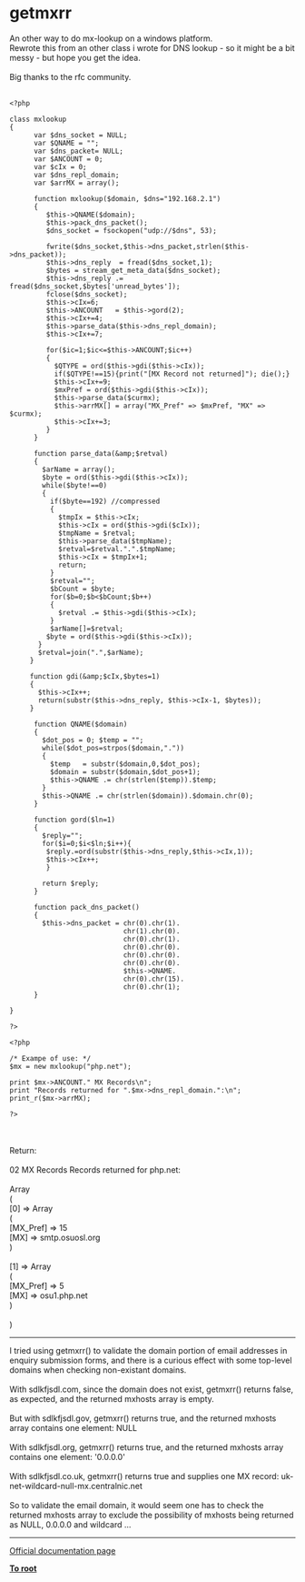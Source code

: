 # getmxrr



An other way to do mx-lookup on a windows platform.<br>Rewrote this from an other class i wrote for DNS lookup - so it might be a bit messy - but hope you get the idea.<br><br>Big thanks to the rfc community.<br><br>

```
<?php

class mxlookup
{
      var $dns_socket = NULL;
      var $QNAME = "";
      var $dns_packet= NULL;
      var $ANCOUNT = 0;
      var $cIx = 0;
      var $dns_repl_domain;
      var $arrMX = array();

      function mxlookup($domain, $dns="192.168.2.1")
      {
         $this->QNAME($domain);
         $this->pack_dns_packet();
         $dns_socket = fsockopen("udp://$dns", 53);

         fwrite($dns_socket,$this->dns_packet,strlen($this->dns_packet));
         $this->dns_reply  = fread($dns_socket,1);
         $bytes = stream_get_meta_data($dns_socket);
         $this->dns_reply .= fread($dns_socket,$bytes['unread_bytes']);
         fclose($dns_socket);
         $this->cIx=6;
         $this->ANCOUNT   = $this->gord(2);
         $this->cIx+=4;
         $this->parse_data($this->dns_repl_domain);
         $this->cIx+=7;

         for($ic=1;$ic<=$this->ANCOUNT;$ic++)
         {
           $QTYPE = ord($this->gdi($this->cIx));
           if($QTYPE!==15){print("[MX Record not returned]"); die();}
           $this->cIx+=9;
           $mxPref = ord($this->gdi($this->cIx));
           $this->parse_data($curmx);
           $this->arrMX[] = array("MX_Pref" => $mxPref, "MX" => $curmx);
           $this->cIx+=3;
         }
      }

      function parse_data(&amp;$retval)
      {
        $arName = array();
        $byte = ord($this->gdi($this->cIx));
        while($byte!==0)
        {
          if($byte==192) //compressed
          {
            $tmpIx = $this->cIx;
            $this->cIx = ord($this->gdi($cIx));
            $tmpName = $retval;
            $this->parse_data($tmpName);
            $retval=$retval.".".$tmpName;
            $this->cIx = $tmpIx+1;
            return;
          }
          $retval="";
          $bCount = $byte;
          for($b=0;$b<$bCount;$b++)
          {
            $retval .= $this->gdi($this->cIx);
          }
          $arName[]=$retval;
         $byte = ord($this->gdi($this->cIx));
       }
       $retval=join(".",$arName);
     }

     function gdi(&amp;$cIx,$bytes=1)
     {
       $this->cIx++;
       return(substr($this->dns_reply, $this->cIx-1, $bytes));
     }

      function QNAME($domain)
      {
        $dot_pos = 0; $temp = "";
        while($dot_pos=strpos($domain,"."))
        {
          $temp   = substr($domain,0,$dot_pos);
          $domain = substr($domain,$dot_pos+1);
          $this->QNAME .= chr(strlen($temp)).$temp;
        }
        $this->QNAME .= chr(strlen($domain)).$domain.chr(0);
      }

      function gord($ln=1)
      {
        $reply="";
        for($i=0;$i<$ln;$i++){
         $reply.=ord(substr($this->dns_reply,$this->cIx,1));
         $this->cIx++;
         }

        return $reply;
      }

      function pack_dns_packet()
      {
        $this->dns_packet = chr(0).chr(1).
                            chr(1).chr(0).
                            chr(0).chr(1).
                            chr(0).chr(0).
                            chr(0).chr(0).
                            chr(0).chr(0).
                            $this->QNAME.
                            chr(0).chr(15).
                            chr(0).chr(1);
      }

}

?>
```




```
<?php

/* Exampe of use: */
$mx = new mxlookup("php.net");

print $mx->ANCOUNT." MX Records\n";
print "Records returned for ".$mx->dns_repl_domain.":\n";
print_r($mx->arrMX);

?>
```
<br><br>Return:<br><br>02 MX Records Records returned for php.net:<br><br>Array<br>(<br>    [0] =&gt; Array<br>        (<br>            [MX_Pref] =&gt; 15<br>            [MX] =&gt; smtp.osuosl.org<br>        )<br><br>    [1] =&gt; Array<br>        (<br>            [MX_Pref] =&gt; 5<br>            [MX] =&gt; osu1.php.net<br>        )<br><br>)  

---

I tried using getmxrr() to validate the domain portion of email addresses in enquiry submission forms, and there is a curious effect with some top-level domains when checking non-existant domains.<br><br>With sdlkfjsdl.com, since the domain does not exist, getmxrr() returns false, as expected, and the returned mxhosts array is empty.<br><br>But with sdlkfjsdl.gov, getmxrr() returns true,  and the returned mxhosts array contains one element: NULL<br><br>With sdlkfjsdl.org, getmxrr() returns true,  and the returned mxhosts array contains one element: &apos;0.0.0.0&apos;<br><br>With sdlkfjsdl.co.uk, getmxrr()  returns true and supplies one MX record: uk-net-wildcard-null-mx.centralnic.net<br><br>So to validate the email domain, it would seem one has to check the returned mxhosts array to exclude the possibility of mxhosts being returned as NULL, 0.0.0.0 and wildcard ...  

---

[Official documentation page](https://www.php.net/manual/en/function.getmxrr.php)

**[To root](/README.md)**